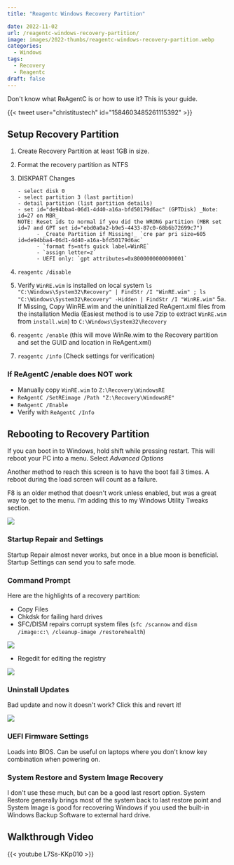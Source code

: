 ```yaml
---
title: "Reagentc Windows Recovery Partition"

date: 2022-11-02
url: /reagentc-windows-recovery-partition/
image: images/2022-thumbs/reagentc-windows-recovery-partition.webp
categories:
  - Windows
tags:
  - Recovery
  - Reagentc
draft: false
---
```

Don't know what ReAgentC is or how to use it? This is your guide.
<!--more-->

{{< tweet user="christitustech" id="1584603485261115392" >}}

## Setup Recovery Partition

1. Create Recovery Partition at least 1GB in size.
2. Format the recovery partition as NTFS
3. DISKPART Changes

  	   - select disk 0
  	   - select partition 3 (last partition)
  	   - detail partition (list partition details)
  	   - set id="de94bba4-06d1-4d40-a16a-bfd50179d6ac" (GPTDisk) _Note: id=27 on MBR_
  	   NOTE: Reset ids to normal if you did the WRONG partition (MBR set id=7 and GPT set id="ebd0a0a2-b9e5-4433-87c0-68b6b72699c7")
			 - _Create Partition if Missing!_ `cre par pri size=605 id=de94bba4-06d1-4d40-a16a-bfd50179d6ac`
			 - `format fs=ntfs quick label=WinRE`
			 - `assign letter=z`
			 - UEFI only: `gpt attributes=0x8000000000000001`

4. `reagentc /disable`
5. Verify `WinRE.wim` is installed on local system `ls "C:\Windows\System32\Recovery" | FindStr /I "WinRE.wim" ; ls "C:\Windows\System32\Recovery" -Hidden | FindStr /I "WinRE.wim"`
5a. If Missing, Copy WinRE.wim and the uninitialized ReAgent.xml files from the installation Media (Easiest method is to use 7zip to extract `WinRE.wim` from `install.wim`) to `C:\Windows\System32\Recovery`
6. `reagentc /enable` (this will move WinRe.wim to the Recovery partition and set the GUID and location in ReAgent.xml)
7. `reagentc /info` (Check settings for verification)

### If ReAgentC /enable does NOT work

- Manually copy `WinRE.wim` to `Z:\Recovery\WindowsRE`
- `ReAgentC /SetREimage /Path "Z:\Recovery\WindowsRE"`
- `ReAgentC /Enable`
- Verify with `ReAgentC /Info`

## Rebooting to Recovery Partition

If you can boot in to Windows, hold shift while pressing restart. This will reboot your PC into a menu. Select *Advanced Options*

Another method to reach this screen is to have the boot fail 3 times. A reboot during the load screen will count as a failure. 

F8 is an older method that doesn't work unless enabled, but was a great way to get to the menu. I'm adding this to my Windows Utility Tweaks section.

![](/images/2022/reagentc-windows-recovery-partition/recovery.webp)

### Startup Repair and Settings

Startup Repair almost never works, but once in a blue moon is beneficial. Startup Settings can send you to safe mode.

### Command Prompt

Here are the highlights of a recovery partition:

- Copy Files
- Chkdsk for failing hard drives
- SFC/DISM repairs corrupt system files (`sfc /scannow` and `dism /image:c:\ /cleanup-image /restorehealth`)

![](/images/2022/reagentc-windows-recovery-partition/sfc.webp)

- Regedit for editing the registry

![](/images/2022/reagentc-windows-recovery-partition/regedit.webp)

### Uninstall Updates

Bad update and now it doesn't work? Click this and revert it!

![](/images/2022/reagentc-windows-recovery-partition/updates.webp)

### UEFI Firmware Settings

Loads into BIOS. Can be useful on laptops where you don't know key combination when powering on.

### System Restore and System Image Recovery

I don't use these much, but can be a good last resort option. System Restore generally brings most of the system back to last restore point and System Image is good for recovering Windows if you used the built-in Windows Backup Software to external hard drive.

## Walkthrough Video

{{< youtube L7Ss-KKp010 >}}
